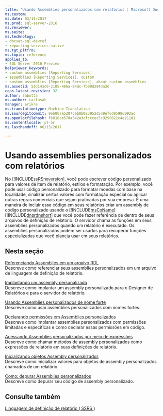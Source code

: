 ```yaml
---
title: "Usando Assemblies personalizados com relatórios | Microsoft Docs"
ms.custom: 
ms.date: 03/14/2017
ms.prod: sql-server-2016
ms.reviewer: 
ms.suite: 
ms.technology:
- docset-sql-devref
- reporting-services-native
ms.tgt_pltfrm: 
ms.topic: reference
applies_to:
- SQL Server 2016 Preview
helpviewer_keywords:
- custom assemblies [Reporting Services]
- assemblies [Reporting Services], custom
- custom assemblies [Reporting Services], about custom assemblies
ms.assetid: 53d141d0-2185-466a-84dc-7b90d284da3d
caps.latest.revision: 32
author: sabotta
ms.author: carlasab
manager: erikre
ms.translationtype: Machine Translation
ms.sourcegitcommit: 0eb007a5207ceb0b023952d5d9ef6d95986092ac
ms.openlocfilehash: fb818ce570a542a3cfcccec5c9290821c4e21181
ms.contentlocale: pt-br
ms.lasthandoff: 06/13/2017

---
```

# <a name="using-custom-assemblies-with-reports"></a>Usando assemblies personalizados com relatórios
  No [!INCLUDE[ssRSnoversion](../../includes/ssrsnoversion-md.md)], você pode escrever código personalizado para valores de item de relatório, estilos e formatação. Por exemplo, você pode usar código personalizado para formatar moedas com base na localidade, sinalizar certos valores com formatação especial ou aplicar outras regras comerciais que sejam praticadas por sua empresa. É uma maneira de incluir esse código em seus relatórios criar um assembly de código personalizado usando o [!INCLUDE[msCoName](../../includes/msconame-md.md)] [!INCLUDE[dnprdnshort](../../includes/dnprdnshort-md.md)] que você pode fazer referência de dentro de seus arquivos de definição de relatório. O servidor chama as funções em seus assemblies personalizados quando um relatório é executado. Os assemblies personalizados podem ser usados para recuperar funções especializadas que você planeja usar em seus relatórios.  
  
## <a name="in-this-section"></a>Nesta seção  
 [Referenciando Assemblies em um arquivo RDL](../../reporting-services/custom-assemblies/referencing-assemblies-in-an-rdl-file.md)  
 Descreve como referenciar seus assemblies personalizados em um arquivo de linguagem de definição de relatório.  
  
 [Implantando um assembly personalizado](../../reporting-services/custom-assemblies/deploying-a-custom-assembly.md)  
 Descreve como implantar um assembly personalizado para o Designer de Relatórios e para o servidor de relatório.  
  
 [Usando Assemblies personalizados de nome forte](../../reporting-services/custom-assemblies/using-strong-named-custom-assemblies.md)  
 Descreve como usar assemblies personalizados com nomes fortes.  
  
 [Declarando permissões em Assemblies personalizados](../../reporting-services/custom-assemblies/asserting-permissions-in-custom-assemblies.md)  
 Descreve como implantar assemblies personalizados com permissões limitadas e específicas e como declarar essas permissões em código.  
  
 [Acessando Assemblies personalizados por meio de expressões](../../reporting-services/custom-assemblies/accessing-custom-assemblies-through-expressions.md)  
 Descreve como chamar métodos de assembly personalizados como expressões de relatório em suas definições de relatório.  
  
 [Inicializando objetos Assembly personalizados](../../reporting-services/custom-assemblies/initializing-custom-assembly-objects.md)  
 Descreve como inicializar valores para objetos de assembly personalizados chamados de um relatório.  
  
 [Como: depurar Assemblies personalizados](../../reporting-services/custom-assemblies/how-to-debug-custom-assemblies.md)  
 Descreve como depurar seu código de assembly personalizado.  
  
## <a name="see-also"></a>Consulte também  
 [Linguagem de definição de relatório &#40; SSRS &#41;](../../reporting-services/reports/report-definition-language-ssrs.md)  
  
  
